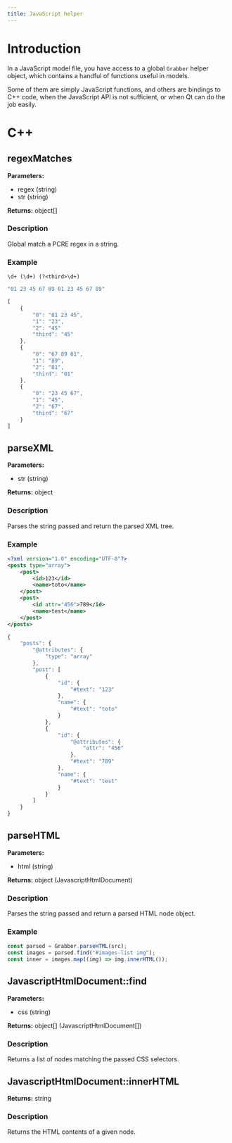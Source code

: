 ```yaml
---
title: JavaScript helper
---
```



# Introduction

In a JavaScript model file, you have access to a global `Grabber` helper object, which contains a handful of functions useful in models.

Some of them are simply JavaScript functions, and others are bindings to C++ code, when the JavaScript API is not sufficient, or when Qt can do the job easily.

# C++

## regexMatches

**Parameters:**
* regex (string)
* str (string)

**Returns:** object[]

### Description
Global match a PCRE regex in a string.

### Example
```
\d+ (\d+) (?<third>\d+)
```
```javascript
"01 23 45 67 89 01 23 45 67 89"
```
```javascript
[
    {
        "0": "01 23 45",
        "1": "23",
        "2": "45"
        "third": "45"
    },
    {
        "0": "67 89 01",
        "1": "89",
        "2": "01",
        "third": "01"
    },
    {
        "0": "23 45 67",
        "1": "45",
        "2": "67",
        "third": "67"
    }
]
```

## parseXML

**Parameters:**
* str (string)

**Returns:** object

### Description
Parses the string passed and return the parsed XML tree.

### Example
```xml
<?xml version="1.0" encoding="UTF-8"?>
<posts type="array">
    <post>
        <id>123</id>
        <name>toto</name>
    </post>
    <post>
        <id attr="456">789</id>
        <name>test</name>
    </post>
</posts>
```
```javascript
{
    "posts": {
        "@attributes": {
            "type": "array"
        },
        "post": [
            {
                "id": {
                    "#text": "123"
                },
                "name": {
                    "#text": "toto"
                }
            },
            {
                "id": {
                    "@attributes": {
                        "attr": "456"
                    },
                    "#text": "789"
                },
                "name": {
                    "#text": "test"
                }
            }
        ]
    }
}
```

## parseHTML

**Parameters:**
* html (string)

**Returns:** object (JavascriptHtmlDocument)

### Description
Parses the string passed and return a parsed HTML node object.

### Example
```ts
const parsed = Grabber.parseHTML(src);
const images = parsed.find("#images-list img");
const inner = images.map((img) => img.innerHTML());
```

## JavascriptHtmlDocument::find

**Parameters:**
* css (string)

**Returns:** object[] (JavascriptHtmlDocument[])

### Description
Returns a list of nodes matching the passed CSS selectors.

## JavascriptHtmlDocument::innerHTML

**Returns:** string

### Description
Returns the HTML contents of a given node.

